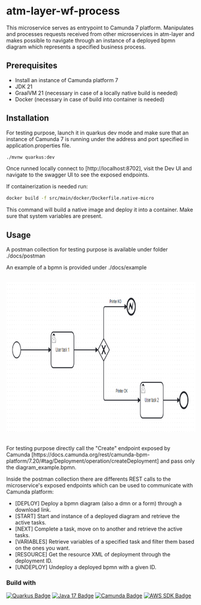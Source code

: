 # atm-layer-wf-process
This microservice serves as entrypoint to Camunda 7 platform. Manipulates and processes requests received from other microservices in atm-layer and makes possible to navigate through an instance of a deployed bpmn diagram which represents a specified business process.

## Prerequisites
* Install an instance of Camunda platform 7
* JDK 21
* GraalVM 21 (necessary in case of a locally native build is needed)
* Docker (necessary in case of build into container is needed)

## Installation
For testing purpose, launch it in quarkus dev mode and make sure that an instance of Camunda 7 is running under the address and port specified in application.properties file.

```bash
./mvnw quarkus:dev
```

<p>Once runned locally connect to [http://localhost:8702], visit the Dev UI and navigate to the swagger UI to see the exposed endpoints.</p>
<p>If containerization is needed run: </p>

```bash
docker build -f src/main/docker/Dockerfile.native-micro
```

This command will build a native image and deploy it into a container. Make sure that system variables are present.

## Usage
<p>A postman collection for testing purpose is available under folder ./docs/postman </p>
<p>An example of a bpmn is provided under ./docs/example </p>

<!-- example bpmn -->
<br />
<div align="center">
  <a>
    <img src="docs/images/diagram_example.PNG" alt="bpmn" width="900" height="400">
  </a>
</div>
<br />

<p>For testing purpose directly call the "Create" endpoint exposed by Camunda [https://docs.camunda.org/rest/camunda-bpm-platform/7.20/#tag/Deployment/operation/createDeployment] and pass only the diagram_example.bpmn. </p>
<p>Inside the postman collection there are differents REST calls to the microservice's exposed endpoints which can be used to communicate with Camunda platform: </p>

* [DEPLOY] Deploy a bpmn diagram (also a dmn or a form) through a download link.
* [START] Start and instance of a deployed diagram and retrieve the active tasks.
* [NEXT] Complete a task, move on to another and retrieve the active tasks.
* [VARIABLES] Retrieve variables of a specified task and filter them based on the ones you want.
* [RESOURCE] Get the resource XML of deployment through the deployment ID.
* [UNDEPLOY] Undeploy a deployed bpmn with a given ID.

### Build with
[![Quarkus Badge](https://img.shields.io/badge/Quarkus-3.8.1-1488C6?style=for-the-badge&logo=quarkus)](https://quarkus.io/)
[![Java 17 Badge](https://img.shields.io/badge/Java-21-007396?style=for-the-badge&logo=java)](https://www.oracle.com/java/technologies/javase-jdk17-downloads.html)
[![Camunda Badge](https://img.shields.io/badge/Camunda-7.20-2F73C9?style=for-the-badge&logo=camunda)](https://camunda.com/)
[![AWS SDK Badge](https://img.shields.io/badge/AWS_SDK-2.4.5-232F3E?style=for-the-badge&logo=amazon-aws)](https://aws.amazon.com/sdk-for-java/)




